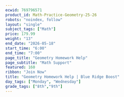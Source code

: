 ```yaml
---
ecwid: 769796571
product_id: Math-Practice-Geometry-25-26
robots: "noindex, follow"
layout: "single"
subject_tags: ["Math"]
price: 179.99
weight: "13"
end_date: "2026-05-18"
start_time: "6:00"
end_time: "7:00"
page_title: "Geometry Homework Help"
page_subtitle: "Math Support"
featured: 160
ribbon: "Join Now"
title: "Geometry Homework Help | Blue Ridge Boost"
day_tags: ["Monday", "Wednesday"]
grade_tags: ["8th","9th"]
---
```

